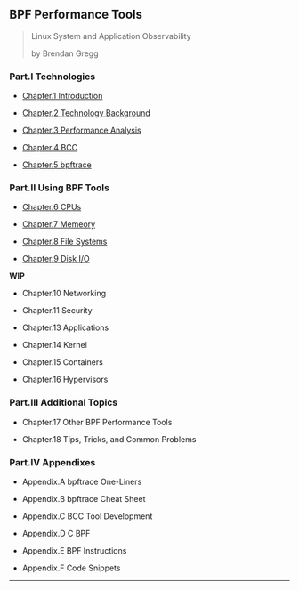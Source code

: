 
## BPF Performance Tools

> Linux System and Application Observability
>
> by Brendan Gregg

### Part.I Technologies

* [Chapter.1 Introduction](./chapter-01.md)

* [Chapter.2 Technology Background](./chapter-02.md)

* [Chapter.3 Performance Analysis](./chapter-03.md)

* [Chapter.4 BCC](./chapter-04.md)

* [Chapter.5 bpftrace](./chapter-05.md)

### Part.II Using BPF Tools

* [Chapter.6 CPUs](./chapter-06.md)

* [Chapter.7 Memeory](./chapter-07.md)

* [Chapter.8 File Systems](./chapter-08.md)

* [Chapter.9 Disk I/O](./chapter-09.md)

__WIP__

* Chapter.10 Networking

* Chapter.11 Security

* Chapter.13 Applications

* Chapter.14 Kernel

* Chapter.15 Containers

* Chapter.16 Hypervisors


### Part.III Additional Topics

* Chapter.17 Other BPF Performance Tools

* Chapter.18 Tips, Tricks, and Common Problems


### Part.IV Appendixes

* Appendix.A bpftrace One-Liners

* Appendix.B bpftrace Cheat Sheet

* Appendix.C BCC Tool Development

* Appendix.D C BPF

* Appendix.E BPF Instructions

* Appendix.F Code Snippets

---
